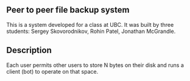 ## Peer to peer file backup system
This is a system developed for a class at UBC. It was built by three students: Sergey Skovorodnikov, Rohin Patel, Jonathan McGrandle.

## Description
Each user permits other users to store N bytes on their disk and runs a client (bot) to operate on that space.
